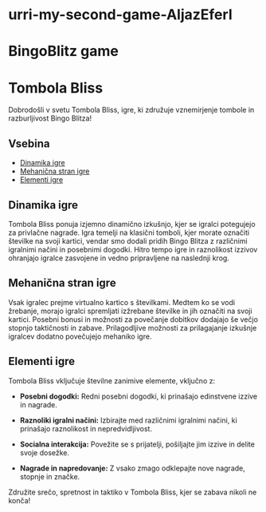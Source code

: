 ﻿# urri-my-second-game-AljazEferl

 # BingoBlitz game
 
# Tombola Bliss

Dobrodošli v svetu Tombola Bliss, igre, ki združuje vznemirjenje tombole in razburljivost Bingo Blitza!

## Vsebina
- [Dinamika igre](#dinamika-igre)
- [Mehanična stran igre](#mehanična-stran-igre)
- [Elementi igre](#elementi-igre)

## Dinamika igre
Tombola Bliss ponuja izjemno dinamično izkušnjo, kjer se igralci potegujejo za privlačne nagrade. Igra temelji na klasični tomboli, kjer morate označiti številke na svoji kartici, vendar smo dodali pridih Bingo Blitza z različnimi igralnimi načini in posebnimi dogodki. Hitro tempo igre in raznolikost izzivov ohranjajo igralce zasvojene in vedno pripravljene na naslednji krog.

## Mehanična stran igre
Vsak igralec prejme virtualno kartico s številkami. Medtem ko se vodi žrebanje, morajo igralci spremljati izžrebane številke in jih označiti na svoji kartici. Posebni bonusi in možnosti za povečanje dobitkov dodajajo še večjo stopnjo taktičnosti in zabave. Prilagodljive možnosti za prilagajanje izkušnje igralcev dodatno povečujejo mehaniko igre.

## Elementi igre
Tombola Bliss vključuje številne zanimive elemente, vključno z:

- **Posebni dogodki:** Redni posebni dogodki, ki prinašajo edinstvene izzive in nagrade.
  
- **Raznoliki igralni načini:** Izbirajte med različnimi igralnimi načini, ki prinašajo raznolikost in nepredvidljivost.

- **Socialna interakcija:** Povežite se s prijatelji, pošiljajte jim izzive in delite svoje dosežke.

- **Nagrade in napredovanje:** Z vsako zmago odklepajte nove nagrade, stopnje in značke.

Združite srečo, spretnost in taktiko v Tombola Bliss, kjer se zabava nikoli ne konča!
